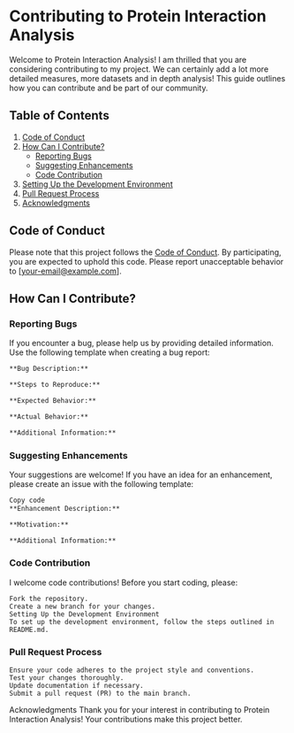 # Contributing to Protein Interaction Analysis

Welcome to Protein Interaction Analysis! I am thrilled that you are considering contributing to my project. We can certainly add a lot more detailed measures, more datasets and in depth analysis! This guide outlines how you can contribute and be part of our community.

## Table of Contents

1. [Code of Conduct](#code-of-conduct)
2. [How Can I Contribute?](#how-can-i-contribute)
   - [Reporting Bugs](#reporting-bugs)
   - [Suggesting Enhancements](#suggesting-enhancements)
   - [Code Contribution](#code-contribution)
3. [Setting Up the Development Environment](#setting-up-the-development-environment)
4. [Pull Request Process](#pull-request-process)
5. [Acknowledgments](#acknowledgments)

## Code of Conduct

Please note that this project follows the [Code of Conduct](CODE_OF_CONDUCT.md). By participating, you are expected to uphold this code. Please report unacceptable behavior to [your-email@example.com].

## How Can I Contribute?

### Reporting Bugs

If you encounter a bug, please help us by providing detailed information. Use the following template when creating a bug report:

```markdown
**Bug Description:**

**Steps to Reproduce:**

**Expected Behavior:**

**Actual Behavior:**

**Additional Information:**
```

### Suggesting Enhancements
Your suggestions are welcome! If you have an idea for an enhancement, please create an issue with the following template:

```markdown
Copy code
**Enhancement Description:**

**Motivation:**

**Additional Information:**
```

### Code Contribution
I welcome code contributions! Before you start coding, please:

    Fork the repository.
    Create a new branch for your changes.
    Setting Up the Development Environment
    To set up the development environment, follow the steps outlined in README.md.

### Pull Request Process
    Ensure your code adheres to the project style and conventions.
    Test your changes thoroughly.
    Update documentation if necessary.
    Submit a pull request (PR) to the main branch.
    

Acknowledgments
Thank you for your interest in contributing to Protein Interaction Analysis! Your contributions make this project better.
